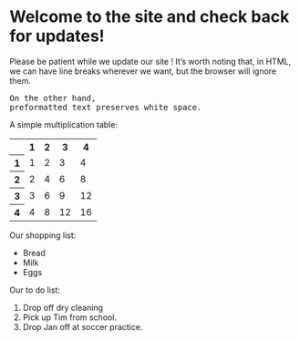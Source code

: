 <html>
<h1> Welcome to the site and check back for updates!</h1>
  <p> Please be patient while we update our site !
  It’s worth noting that,
in HTML, we can have line breaks
wherever we want, but the browser will ignore
them.</p>
<pre>On the other hand,
preformatted text preserves white space.</pre>
<p>A simple multiplication table:</p>
<table>
<tr><td></td><th>1</th><th>2</th>
  <th>3</th><th>4</th></tr>
<tr><th>1</th><td>1</td><td>2</td>
  <td>3</td><td>4</td></tr>
<tr><th>2</th><td>2</td><td>4</td>
  <td>6</td><td>8</td></tr>
<tr><th>3</th><td>3</td><td>6</td>
  <td>9</td><td>12</td></tr>
<tr><th>4</th><td>4</td><td>8</td>
  <td>12</td><td>16</td></tr>
</table>
<p>Our shopping list:</p>
<ul>
<li>Bread</li>
<li>Milk</li>
<li>Eggs</li>
</ul>
<p>Our to do list:</p>
<ol>
<li>Drop off dry cleaning</li>
<li>Pick up Tim from school.</li>
<li>Drop Jan off at soccer practice.</li>
</ol>
</body>
</html>


